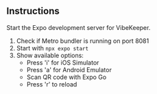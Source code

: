 ## Instructions

Start the Expo development server for VibeKeeper.

1. Check if Metro bundler is running on port 8081
2. Start with `npx expo start`
3. Show available options:
   - Press 'i' for iOS Simulator
   - Press 'a' for Android Emulator
   - Scan QR code with Expo Go
   - Press 'r' to reload
